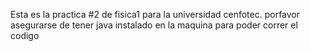Esta es la practica #2 de fisica1 para la universidad cenfotec. porfavor asegurarse de tener java instalado en la maquina para poder correr el codigo
